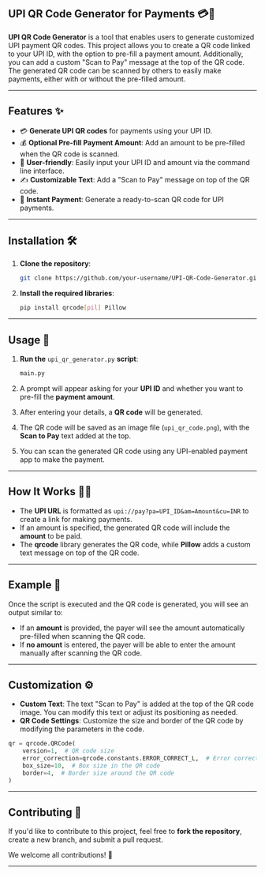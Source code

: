 

## **UPI QR Code Generator for Payments 💳📱**

**UPI QR Code Generator** is a tool that enables users to generate customized UPI payment QR codes. This project allows you to create a QR code linked to your UPI ID, with the option to pre-fill a payment amount. Additionally, you can add a custom "Scan to Pay" message at the top of the QR code. The generated QR code can be scanned by others to easily make payments, either with or without the pre-filled amount.

---

## **Features ✨**

- 💳 **Generate UPI QR codes** for payments using your UPI ID.
- 💰 **Optional Pre-fill Payment Amount**: Add an amount to be pre-filled when the QR code is scanned.
- 📱 **User-friendly**: Easily input your UPI ID and amount via the command line interface.
- ✍️ **Customizable Text**: Add a "Scan to Pay" message on top of the QR code.
- 🔄 **Instant Payment**: Generate a ready-to-scan QR code for UPI payments.

---

## **Installation 🛠️**

1. **Clone the repository**:

   ```bash
   git clone https://github.com/your-username/UPI-QR-Code-Generator.git
   ```

2. **Install the required libraries**:

   ```bash
   pip install qrcode[pil] Pillow
   ```

---

## **Usage 🚀**

1. **Run the** `upi_qr_generator.py` **script**:

   ```bash
   main.py
   ```

2. A prompt will appear asking for your **UPI ID** and whether you want to pre-fill the **payment amount**.

3. After entering your details, a **QR code** will be generated.

4. The QR code will be saved as an image file (`upi_qr_code.png`), with the **Scan to Pay** text added at the top.

5. You can scan the generated QR code using any UPI-enabled payment app to make the payment.

---

## **How It Works 🧑‍💻**

- The **UPI URL** is formatted as `upi://pay?pa=UPI_ID&am=Amount&cu=INR` to create a link for making payments.
- If an amount is specified, the generated QR code will include the **amount** to be paid.
- The **qrcode** library generates the QR code, while **Pillow** adds a custom text message on top of the QR code.

---

## **Example 🎥**

Once the script is executed and the QR code is generated, you will see an output similar to:

- If an **amount** is provided, the payer will see the amount automatically pre-filled when scanning the QR code.
- If **no amount** is entered, the payer will be able to enter the amount manually after scanning the QR code.

---

## **Customization ⚙️**

- **Custom Text**: The text "Scan to Pay" is added at the top of the QR code image. You can modify this text or adjust its positioning as needed.
- **QR Code Settings**: Customize the size and border of the QR code by modifying the parameters in the code.

```python
qr = qrcode.QRCode(
    version=1,  # QR code size
    error_correction=qrcode.constants.ERROR_CORRECT_L,  # Error correction level
    box_size=10,  # Box size in the QR code
    border=4,  # Border size around the QR code
)
```

---

## **Contributing 🤝**

If you'd like to contribute to this project, feel free to **fork the repository**, create a new branch, and submit a pull request.

We welcome all contributions! 🚀

---

